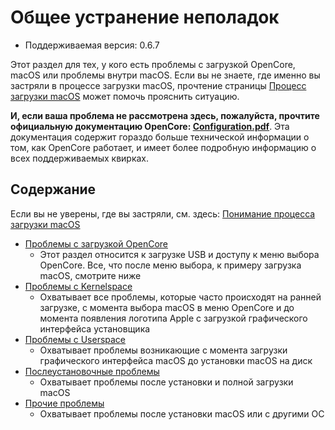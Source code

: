 # Общее устранение неполадок

* Поддерживаемая версия: 0.6.7

Этот раздел для тех, у кого есть проблемы с загрузкой OpenCore, macOS или проблемы внутри macOS. Если вы не знаете, где именно вы застряли в процессе загрузки macOS, прочтение страницы [Процесс загрузки macOS](../troubleshooting/boot.md) может помочь прояснить ситуацию.

**И, если ваша проблема не рассмотрена здесь, пожалуйста, прочтите официальную документацию OpenCore: [Configuration.pdf](https://github.com/acidanthera/OpenCorePkg/blob/master/Docs/Configuration.pdf)**. Эта документация содержит гораздо больше технической информации о том, как OpenCore работает, и имеет более подробную информацию о всех поддерживаемых квирках.

## Содержание

Если вы не уверены, где вы застряли, см. здесь: [Понимание процесса загрузки macOS](../troubleshooting/boot.md)

* [Проблемы с загрузкой OpenCore](./extended/opencore-issues.md)
  * Этот раздел относится к загрузке USB и доступу к меню выбора OpenCore. Все, что после меню выбора, к примеру загрузка macOS, смотрите ниже
* [Проблемы с Kernelspace](./extended/kernel-issues.md)
  * Охватывает все проблемы, которые часто происходят на ранней загрузке, с момента выбора macOS в меню OpenCore и до момента появления логотипа Apple с загрузкой графического интерфейса установщика
* [Проблемы с Userspace](./extended/userspace-issues.md)
  * Охватывает проблемы возникающие с момента загрузки графического интерфейса macOS до установки macOS на диск
* [Послеустановочные проблемы](./extended/post-issues.md)
  * Охватывает проблемы после установки и полной загрузки macOS
* [Прочие проблемы](./extended/misc-issues.md)
  * Охватывает проблемы после установки macOS или с другими ОС
